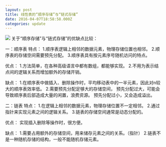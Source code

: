 ```yaml
---
layout: post
title: 线性表的“顺序存储”与“链式存储”
date: 2016-04-07T18:58:58.000Z
categories: update
---
```

<img src="/1.jpg" class="fit image">
关于“顺序存储”与“链式存储”的优缺点比较：

一：顺序表
特点：
1.顺序表逻辑上相邻的数据元素，物理存储位置也相邻。
2.顺序表的存储空间需要预先分配。
3.顺序表具有按元素序号随机访问的特点。

优点：
1.方法简单，在各种高级语言中都有数组，都能够实现。
2.不用为表示结点间的逻辑关系而增加额外的存储开销。

缺点：
1.在顺序表中做插入、删除操作时，平均移动表中的一半元素，因此对n较大的顺序表效率低。
2.需要预先分配足够大的存储空间，
预先分配过大，可能会导致顺序表后部造成大量的闲置，浪费资源。
预先分配过小，又会造成溢出。

二：链表
特点：
1.在逻辑上相邻的数据元素，物理存储位置不一定相邻。
2.通过指针来实现元素之间的逻辑关系。
3.链表的存储空间通常是动态分配的。

优点：
实现插入删除等操作时，很方便。

缺点：
1.需要占用额外的存储空间，用来储存元素之间的关系。（指针）
2.链表不是一种随机存储的结构，一般不能随机存储元素。
